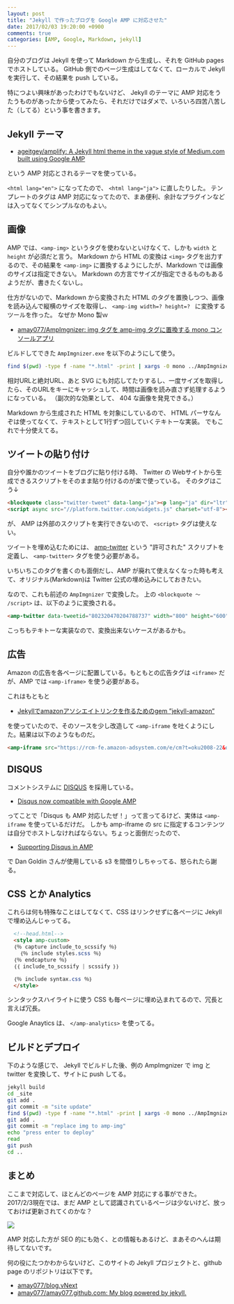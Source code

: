 ```yaml
---
layout: post
title: "Jekyll で作ったブログを Google AMP に対応させた"
date: 2017/02/03 19:20:00 +0900
comments: true
categories: [AMP, Google, Markdown, jekyll]
---
```

自分のブログは Jekyll を使って Markdown から生成し、それを GitHub pages でホストしている。
GitHub 側でのページ生成はしてなくて、ローカルで Jekyll を実行して、その結果を push している。

<!--more-->

特につよい興味があったわけでもないけど、 Jekyll のテーマに AMP 対応をうたうものがあったから使ってみたら、それだけではダメで、いろいろ四苦八苦した（してる）という事を書きます。

## Jekyll テーマ

* [ageitgey/amplify: A Jekyll html theme in the vague style of Medium.com built using Google AMP](https://github.com/ageitgey/amplify)

という AMP 対応とされるテーマを使っている。

``<html lang="en">`` になってたので、 ``<html lang="ja">`` に直したりした。
テンプレートのタグは AMP 対応になってたので、まあ便利、余計なプラグインなどは入ってなくてシンプルなのもよい。

## 画像

AMP では、``<amp-img>`` というタグを使わないといけなくて、しかも ``width`` と ``height`` が必須だと言う。
Markdown から HTML の変換は ``<img>`` タグを出力するので、その結果を ``<amp-img>`` に置換するようにしたが、Markdown では画像のサイズは指定できない。
Markdown の方言でサイズが指定できるものもあるようだが、書きたくないし。

仕方がないので、Markdown から変換された HTML のタグを置換しつつ、画像を読み込んで縦横のサイズを取得し、 ``<amp-img width=? height=? `` に変換するツールを作った。
なぜか Mono 製ｗ

* [amay077/AmpImgnizer: img タグを amp-img タグに置換する mono コンソールアプリ](https://github.com/amay077/AmpImgnizer)

ビルドしてできた ``AmpImgnizer.exe`` を以下のようにして使う。

```bash
find $(pwd) -type f -name "*.html" -print | xargs -0 mono ../AmpImgnizer/AmpImgnizer.exe
```

相対URLと絶対URL、あと SVG にも対応してたりするし、一度サイズを取得したら、そのURLをキーにキャッシュして、時間は画像を読み直さず処理するようになっている。
（副次的な効果として、 404 な画像を発見できる。）

Markdown から生成された HTML を対象にしているので、 HTML パーサなんぞは使ってなくて、テキストとして1行ずつ回していくテキトーな実装。
でもこれで十分使えてる。

## ツイートの貼り付け

自分や誰かのツイートをブログに貼り付ける時、 Twitter の Webサイトから生成できるスクリプトをそのまま貼り付けるのが楽で使っている。
そのタグはこう↓

```html
<blockquote class="twitter-tweet" data-lang="ja"><p lang="ja" dir="ltr">うおおおお！ <a href="https://twitter.com/hashtag/jxug?src=hash">#jxug</a> <a href="https://t.co/lc7x6vaNWl">pic.twitter.com/lc7x6vaNWl</a></p>&mdash; これがあめいの選択だよ (@amay077) <a href="https://twitter.com/amay077/status/802320470204788737">2016年11月26日</a></blockquote>
<script async src="//platform.twitter.com/widgets.js" charset="utf-8"></script>
```

が、 AMP は外部のスクリプトを実行できないので、 ``<script>`` タグは使えない。

ツイートを埋め込むためには、 [amp-twitter](https://www.ampproject.org/ja/docs/reference/components/amp-twitter) という "許可された" スクリプトを定義し、 ``<amp-twitter>`` タグを使う必要がある。

いちいちこのタグを書くのも面倒だし、AMP が廃れて使えなくなった時も考えて、オリジナル(Markdown)は Twitter 公式の埋め込みにしておきたい。

なので、これも前述の ``AmpImgnizer`` で変換した。
上の ``<blockquote 〜 /script>`` は、以下のように変換される。

```html
<amp-twitter data-tweetid="802320470204788737" width="800" height="600" layout="responsive" ></amp-twitter><!-- うおおおお！ <a href="https://twitter.com/hashtag/jxug?src=hash">#jxug</a> <a href="https://t.co/lc7x6vaNWl">pic.twitter.com/lc7x6vaNWl</a> by @amay077 -->
```

こっちもテキトーな実装なので、変換出来ないケースがあるかも。

## 広告

Amazon の広告を各ページに配置している。もともとの広告タグは ``<iframe>`` だが、AMP では ``<amp-iframe>`` を使う必要がある。

これはもともと 

* [Jekyllでamazonアソシエイトリンクを作るためのgem ”jekyll-amazon”](http://okzk.org/blog/jekyll-amazon-gem)

を使っていたので、そのソースを少し改造して ``<amp-iframe`` を吐くようにした。結果は以下のようなものだ。

```html
<amp-iframe src="https://rcm-fe.amazon-adsystem.com/e/cm?t=oku2008-22&o=9&p=48&l=st1&mode=books-jp&search=Xamarin%7C%E5%8B%89%E5%BC%B7%E4%BC%9A&lt1=_blank&lc1=469AF6&bg1=FFFFFF&f=ifr" width="728" height="90" frameborder="0" scrolling="no"></amp-iframe>
```

## DISQUS

コメントシステムに [DISQUS](https://disqus.com/) を採用している。

* [Disqus now compatible with Google AMP](https://blog.disqus.com/disqus-now-compatible-with-google-amp)

ってことで「Disqus も AMP 対応したぜ！」って言ってるけど、実体は ``<amp-iframe`` を使っているだけだ。
しかも amp-iframe の src に指定するコンテンツは自分でホストしなければならない。ちょっと面倒だったので、

* [Supporting Disqus in AMP](http://dangoldin.com/2016/09/13/supporting-disqus-in-amp/)

で Dan Goldin さんが使用している s3 を間借りしちゃってる、怒られたら謝る。

## CSS とか Analytics

これらは何も特殊なことはしてなくて、CSS はリンクせずに各ページに Jekyll で埋め込んじゃってる。

```html
  <!--head.html-->
  <style amp-custom>
  ｛％ capture include_to_scssify ％｝
    ｛％ include styles.scss ％｝
  ｛％ endcapture ％｝
  ｛｛ include_to_scssify | scssify ｝｝

  ｛％ include syntax.css ％｝
  </style>
```

シンタックスハイライトに使う CSS も毎ページに埋め込まれてるので、冗長と言えば冗長。

Google Anaytics は、 ``</amp-analytics>`` を使ってる。

## ビルドとデプロイ

下のような感じで、 Jekyll でビルドした後、例の AmpImgnizer で img と twitter を変換して、サイトに push してる。

```bash
jekyll build
cd _site
git add .
git commit -m "site update"
find $(pwd) -type f -name "*.html" -print | xargs -0 mono ../AmpImgnizer/AmpImgnizer.exe
git add .
git commit -m "replace img to amp-img"
echo "press enter to deploy"
read
git push
cd ..
```

## まとめ

ここまで対応して、ほとんどのページを AMP 対応にする事ができた。
2017/2/3現在では、まだ AMP として認識されているページは少ないけど、放っておけば更新されてくのかな？

![](/assets/images/posts/google_amp_in_jekyll_blog_01.png)

AMP 対応した方が SEO 的にも効く、との情報もあるけど、まあそのへんは期待してないです。

何の役にたつかわからないけど、このサイトの Jekyll プロジェクトと、github page のリポジトリは以下です。

* [amay077/blog.vNext](https://github.com/amay077/blog.vNext)
* [amay077/amay077.github.com: My blog powered by jekyll.](https://github.com/amay077/amay077.github.com)